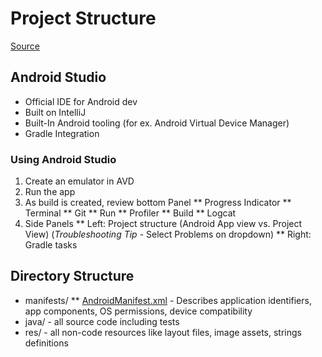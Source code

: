 # Project Structure

[Source](https://developer.android.com/studio/intro)

## Android Studio

* Official IDE for Android dev
* Built on IntelliJ
* Built-In Android tooling (for ex. Android Virtual Device Manager)
* Gradle Integration

### Using Android Studio

1. Create an emulator in AVD
2. Run the app
3. As build is created, review bottom Panel
** Progress Indicator
** Terminal
** Git
** Run
** Profiler
** Build
** Logcat
4. Side Panels
** Left: Project structure (Android App view vs. Project View) (*Troubleshooting Tip* - Select Problems on dropdown)
** Right: Gradle tasks

## Directory Structure

* manifests/
** [AndroidManifest.xml](https://developer.android.com/guide/topics/manifest/manifest-intro) - Describes application identifiers, app components, OS permissions, device compatibility
* java/ - all source code including tests
* res/ - all non-code resources like layout files, image assets, strings definitions
